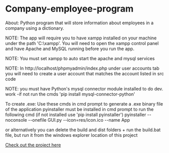 # Company-employee-program
About: Python program that will store information about employees in a company using a dictionary. 

NOTE: The app will require you to have xampp installed on your machine under the path 'C:\xampp'. 
You will need to open the xampp control panel and have Apache and MySQL running before you run the app. 

NOTE: You must set xampp to auto start the apache and mysql services

NOTE: In http://localhost/phpmyadmin/index.php under user accounts tab you will need to create a user 
account that matches the account listed in src code 

NOTE: you must have Python's mysql connector module installed to do dev. work
-if not run the cmds 'pip install mysql-connector-python'

To create .exe: Use these cmds in cmd prompt to generate a .exe binary file of the application
pyinstaller must be installed in cmd prompt to run 
the following cmd (if not installed use 'pip install pyinstaller')
pyinstaller --noconsole --onefile GUI.py --icon=res/icon.ico --name App

or alternatively you can delete the build and dist folders + run the build.bat file, but run it from the windows explorer location of this project

[Check out the project here](https://brianperel.github.io/project2.htm)
